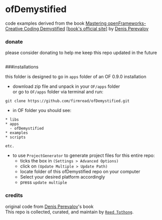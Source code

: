 ofDemystified
==========
code examples derived from the book [Mastering openFrameworks- Creative Coding Demystified](http://www.amazon.com/Mastering-openFrameworks-Creative-Coding-Demystified/dp/1849518041) [[book's official site]](https://masteringof.wordpress.com) by [Denis Perevalov](https://vimeo.com/perevalovds)

  
### donate
please consider donating to help me keep this repo updated in the future


<div class="header">
<a href="https://www.paypal.com/cgi-bin/webscr?cmd=_s-xclick&hosted_button_id=QX2TYCARZLEEE"><img src="https://www.paypalobjects.com/en_US/i/btn/btn_donate_SM.gif" alt=""></a>
</div>  




###installations

this folder is designed to go in `apps` folder of an OF 0.9.0 installation

* download zip file and unpack in your `OF/apps` folder  
or go to `OF/apps` folder via terminal and run: 

```
git clone https://github.com/firmread/ofDemystified.git
```


* in OF folder you should see: 

```
* libs
* apps
  - ofDemystified
* examples
* scripts

etc. 

```

* to use `ProjectGenerator` to generate project files for this entire repo: 
	* ticks the box in `(Settings > Advanced Options)` 
	* click on `(Update Multiple > Update Path)` 
	* locate folder of this ofDemystified repo on your computer 
	* Select your desired platform accordingly
	* press `update multiple`
  
  
  


### credits
original code from [Denis Perevalov](https://vimeo.com/perevalovds)'s book  
This repo is collected, curated, and maintain by [`Reed Tothong`](firmread.me).  
  
